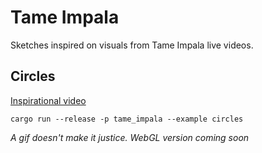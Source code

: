 # Tame Impala

Sketches inspired on visuals from Tame Impala live videos.

## Circles

[Inspirational video](https://youtu.be/3cmxmca4AuM)

`cargo run --release -p tame_impala --example circles`

_A gif doesn't make it justice. WebGL version coming soon_
